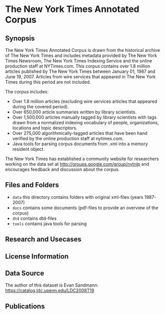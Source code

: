 # The New York Times Annotated Corpus 

## Synopsis

The New York Times Annotated Corpus is drawn from the historical archive of The New York Times and includes metadata provided by The New York Times Newsroom, The New York Times Indexing Service and the online production staff at NYTimes.com. This corpus contains over 1.8 million articles published by The New York Times between January 01, 1987 and June 19, 2007. Articles from wire services that appeared in The New York Times during this period are not included.

The corpus includes:

- Over 1.8 million articles (excluding wire services articles that appeared during the covered period).
- Over 650,000 article summaries written by library scientists.
- Over 1,500,000 articles manually tagged by library scientists with tags drawn from a normalized indexing vocabulary of people, organizations, locations and topic descriptors.
- Over 275,000 algorithmically-tagged articles that have been hand verified by the online production staff at nytimes.com.
- Java tools for parsing corpus documents from .xml into a memory resident object.

The New York Times has established a community website for researchers working on the data set at http://groups.google.com/group/nytnlp and encourages feedback and discussion about the corpus.

## Files and Folders

- `data` this directory contains folders with original xml-files (years 1987-2007)
- `docs` contains some documents (pdf-files to provide an overview of the corpus)
- `dtd` contains dtd-files
- `tools` contains java tools for parsing

## Research and Usecases

## License Information

## Data Source

The author of this dataset is Evan Sandmann:
https://catalog.ldc.upenn.edu/LDC2008T19

## Publications
